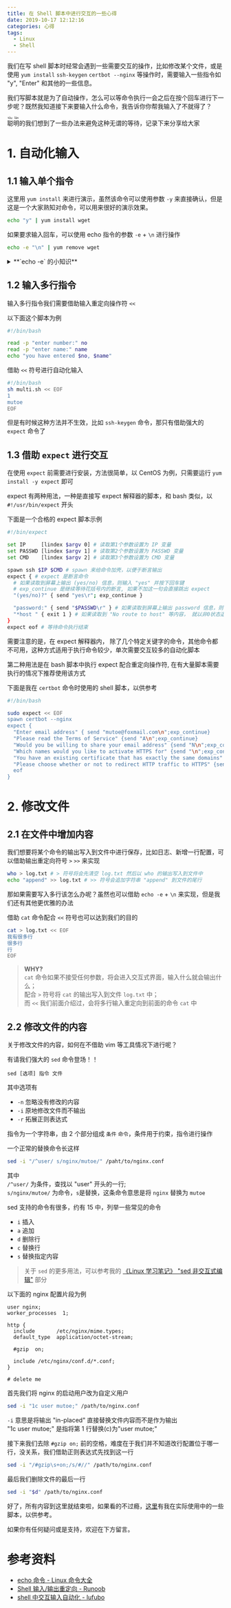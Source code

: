```yaml
---
title: 在 Shell 脚本中进行交互的一些心得
date: 2019-10-17 12:12:16
categories: 心得
tags:
  - Linux
  - Shell
---
```


我们在写 shell 脚本时经常会遇到一些需要交互的操作，比如修改某个文件，或是使用 `yum install` `ssh-keygen` `certbot --nginx` 等操作时，需要输入一些指令如 "y", "Enter" 和其他的一些信息。

我们写脚本就是为了自动操作，怎么可以等命令执行一会之后在按个回车进行下一步呢？既然我知道接下来要输入什么命令，我告诉你你帮我输入了不就得了？

<ruby>聪明<rt>tōu lǎn<rt></ruby>的我们想到了一些办法来避免这种无谓的等待，记录下来分享给大家

# 1. 自动化输入

## 1.1 输入单个指令

这里用 `yum install` 来进行演示，虽然该命令可以使用参数 `-y` 来直接确认，但是这是一个大家熟知对命令，可以用来很好的演示效果。

```bash
echo "y" | yum install wget
```

如果要求输入回车，可以使用 echo 指令的参数 `-e` + `\n` 进行操作

```bash
echo -e "\n" | yum remove wget
```

<details>
<summary>**`echo -e` 的小知识**</summary>

若字符串中出现以下字符，则特别加以处理，而不会将它当成一般文字输出：  
`\a` 发出警告声；  
`\b` 删除前一个字符；  
`\c` 最后不加上换行符号；  
`\f` 换行但光标仍旧停留在原来的位置；  
`\v` 与\f 相同；  
`\n` 换行且光标移至行首；  
`\r` 光标移至行首，但不换行；  
`\t` 插入 `tab` 符号；  
`\\` 插入 '\' 字符；  
`\nnn` 插入 nnn（八进制）所代表的 ASCII 字符；

</details>

## 1.2 输入多行指令

输入多行指令我们需要借助输入重定向操作符 `<<`

以下面这个脚本为例

```bash multi.sh
#!/bin/bash

read -p "enter number:" no
read -p "enter name:" name
echo "you have entered $no, $name"
```

借助 `<<` 符号进行自动化输入

```bash
#!/bin/bash
sh multi.sh << EOF
1
mutoe
EOF
```

但是有时候这种方法并不生效，比如 `ssh-keygen` 命令，那只有借助强大的 `expect` 命令了

## 1.3 借助 `expect` 进行交互

在使用 `expect` 前需要进行安装，方法很简单，以 CentOS 为例，只需要运行 `yum install -y expect` 即可

expect 有两种用法，一种是直接写 expect 解释器的脚本，和 bash 类似，以 `#!/usr/bin/expect` 开头

下面是一个合格的 expect 脚本示例

```bash
#!/bin/expect

set IP     [lindex $argv 0] # 读取第1个参数设置为 IP 变量
set PASSWD [lindex $argv 1] # 读取第2个参数设置为 PASSWD 变量
set CMD    [lindex $argv 2] # 读取第3个参数设置为 CMD 变量

spawn ssh $IP $CMD # spawn 来给命令加壳，以便于断言输出
expect { # expect 是断言命令
  # 如果读取到屏幕上输出 (yes/no) 信息，则输入 "yes" 并按下回车键
  # exp_continue 是继续等待花括号内的断言, 如果不加这一句会直接跳出 expect
  "(yes/no)?" { send "yes\r"; exp_continue }

  "password:" { send "$PASSWD\r" } # 如果读取到屏幕上输出 password 信息，则输入 PASSWD 变量中的内容
  "*host " { exit 1 } # 如果读取到 "No route to host" 等内容， 就以非0状态退出
}
expect eof # 等待命令执行结束
```

需要注意的是，在 expect 解释器内， 除了几个特定关键字的命令，其他命令都不可用，这种方式适用于执行命令较少，单次需要交互较多的自动化脚本

第二种用法是在 bash 脚本中执行 expect 配合重定向操作符, 在有大量脚本需要执行的情况下推荐使用该方式

下面是我在 `certbot` 命令时使用的 shell 脚本，以供参考

```bash
#!/bin/bash

sudo expect << EOF
spawn certbot --nginx
expect {
  "Enter email address" { send "mutoe@foxmail.com\n";exp_continue}
  "Please read the Terms of Service" {send "A\n";exp_continue}
  "Would you be willing to share your email address" {send "N\n";exp_continue}
  "Which names would you like to activate HTTPS for" {send "\n";exp_continue}
  "You have an existing certificate that has exactly the same domains" {send "1\n";exp_continue}
  "Please choose whether or not to redirect HTTP traffic to HTTPS" {send "2\n";exp_continue}
  eof
}
```

# 2. 修改文件

## 2.1 在文件中增加内容

我们想要将某个命令的输出写入到文件中进行保存，比如日志、新增一行配置，可以借助输出重定向符号 `>` `>>` 来实现

```bash
who > log.txt # > 符号将会先清空 log.txt 然后以 who 的输出写入到文件中
echo "append" >> log.txt # >> 符号会追加字符串 "append" 到文件的尾行
```

那如果需要写入多行该怎么办呢？虽然也可以借助 `echo -e` + `\n` 来实现，但是我们还有其他更优雅的办法

借助 `cat` 命令配合 `<<` 符号也可以达到我们的目的

```bash
cat > log.txt << EOF
我有很多行
很多行
行
EOF
```

> **WHY?**  
> `cat` 命令如果不接受任何参数，将会进入交互式界面，输入什么就会输出什么；  
> 配合 `>` 符号将 `cat` 的输出写入到文件 `log.txt` 中；  
> 而 `<<` 我们前面介绍过，会将多行输入重定向到前面的命令 `cat` 中

## 2.2 修改文件的内容

关于修改文件的内容，如何在不借助 vim 等工具情况下进行呢？

有请我们强大的 `sed` 命令登场！！

`sed [选项] 指令 文件`

其中选项有

- `-n` 忽略没有修改的内容
- `-i` 原地修改文件而不输出
- `-r` 拓展正则表达式

指令为一个字符串，由 2 个部分组成 `条件` `命令`，条件用于约束，指令进行操作

一个正常的替换命令长这样

```bash
sed -i "/^user/ s/nginx/mutoe/" /paht/to/nginx.conf
```

其中  
`/^user/` 为条件，查找以 "user" 开头的一行;  
`s/nginx/mutoe/` 为命令，`s`是替换，这条命令意思是将 `nginx` 替换为 `mutoe`

sed 支持的命令有很多，约有 15 中，列举一些常见的命令

- `i` 插入
- `a` 追加
- `d` 删除行
- `c` 替换行
- `s` 替换指定内容

> 关于 `sed` 的更多用法，可以参考我的 [《Linux 学习笔记》 "sed 非交互式编辑"](/2017/linux-study-notes/#sed-%E9%9D%9E%E4%BA%A4%E4%BA%92%E5%BC%8F%E7%BC%96%E8%BE%91) 部分

以下面的 nginx 配置片段为例

```nginx nginx.conf
user nginx;
worker_processes  1;

http {
  include       /etc/nginx/mime.types;
  default_type  application/octet-stream;

  #gzip  on;

  include /etc/nginx/conf.d/*.conf;
}

# delete me
```

首先我们将 nginx 的启动用户改为自定义用户

```bash
sed -i "1c user mutoe;" /path/to/nginx.conf
```

`-i` 意思是将输出 "in-placed" 直接替换文件内容而不是作为输出  
"1c user mutoe;" 是指将第 1 行替换(c)为"user mutoe;"

接下来我们去除 `#gzip on;` 前的空格，难度在于我们并不知道改行配置位于哪一行，没关系，我们借助正则表达式先找到这一行

```bash
sed -i "/#gzip\s+on;/s/#//" /path/to/nginx.conf
```

最后我们删除文件的最后一行

```bash
sed -i "$d" /path/to/nginx.conf
```

好了，所有内容到这里就结束啦，如果看的不过瘾，[这里](https://gist.github.com/mutoe/c7f86167d648d697e9c28a68db74ae0e)有我在实际使用中的一些脚本，以供参考。

如果你有任何疑问或是支持，欢迎在下方留言。

# 参考资料

- [echo 命令 - Linux 命令大全](https://man.linuxde.net/echo)
- [Shell 输入/输出重定向 - Runoob](https://www.runoob.com/linux/linux-shell-io-redirections.html)
- [shell 中交互输入自动化 - lufubo](https://blog.csdn.net/lufubo/article/details/7627393)
